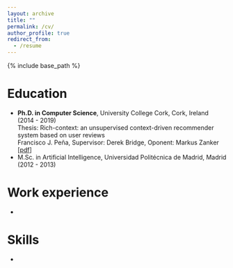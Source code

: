 ```yaml
---
layout: archive
title: ""
permalink: /cv/
author_profile: true
redirect_from:
  - /resume
---
```


{% include base_path %}

Education
======
* **Ph.D. in Computer Science**, University College Cork, Cork, Ireland (2014 - 2019)<br>
  Thesis: Rich-context: an unsupervised context-driven recommender system based on user reviews<br>
  Francisco J. Peña, Supervisor: Derek Bridge, Oponent: Markus Zanker [[pdf](http://melqkiades.github.io/files/download/papers/brt-ijor-2016.pdf)]
* M.Sc. in Artificial Intelligence, Universidad Politécnica de Madrid, Madrid (2012 - 2013)

Work experience
======
* 
  
Skills
======
* 

